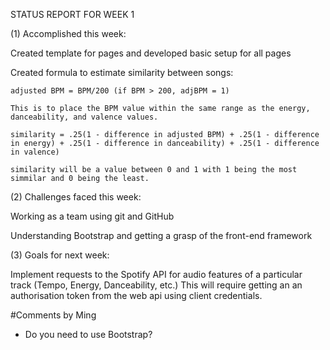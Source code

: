 STATUS REPORT FOR WEEK 1

(1) Accomplished this week:

Created template for pages and developed basic setup for all pages

Created formula to estimate similarity between songs: 

	adjusted BPM = BPM/200 (if BPM > 200, adjBPM = 1)

	This is to place the BPM value within the same range as the energy, danceability, and valence values.

	similarity = .25(1 - difference in adjusted BPM) + .25(1 - difference in energy) + .25(1 - difference in danceability) + .25(1 - difference in valence)

	similarity will be a value between 0 and 1 with 1 being the most simmilar and 0 being the least.

(2) Challenges faced this week:

Working as a team using git and GitHub

Understanding Bootstrap and getting a grasp of the front-end framework

(3) Goals for next week:

Implement requests to the Spotify API for audio features of a particular track (Tempo, Energy, Danceability, etc.) This will require getting an an authorisation token from the web api using client credentials.

#Comments by Ming
* Do you need to use Bootstrap?
